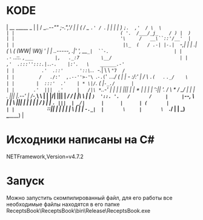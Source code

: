 # KODE
|                                         __         _____   _                       |
|                                        /  \__..--""  ;-.",'/                       |
|                                       ( /  \_         `.' / `.                     |
|                                       | |    )  `;.  ,'  / \  \                    |
|                                       ( '.  /___/_j_    / ) |  )                   |
|                                       '\     /   __\``::'/__'  |                   |
|                                        |\_  (   / .-| |-.|  `-,|                   |
|                                       .| (   \ ( (WW| \W)j     '                   |
|                 ..-----,             .|'  ',  \_\_`_|  ``-.                        |
|              .-` ..::.  `,___        |,   ._:7        \__/                         |
|            ,'  .:::'':::.|.`.`-.    |:'.   \    ______.-'                          |
|          .'  .::'      '::\`.`. `-._| \ \   `"7  /                                 |
|         /   ./:'  ,.--''>-'\ `.`-.(`'  `.`.._/  (                                  |
|        -   :/:'  |     /    \  `.(   `.  `._/    \                                 |
|        |  :::'  .'    | * \|/`. (     |`-_./      |                                |
|       .'  |||  .'     |   /|\ *`.___.-'           |                                |
|       |   |||  |      | *                         |                                |
|       |   ':|| '.    / \    *   /             \__/                                 |
|       | .  |||  |.--'   |      /-,_______\       \                                 |
|       |/|  |||  |     _/      /     |    |\       \                                |
|       ` )  '::. '.   /       /     |     | `--,    \                               |
|         \   |||  |   |      |      |     |   /      )                              |
|          `. |||  | _/|      |      |      | (       |                              |
|            `::||  |  |      |      |      |  \      |                              |
|               `-._|  |       \     |       \  `.___/                               |
|                       \_______)     \_______)                                      |

# Исходники написаны на C#
NETFramework,Version=v4.7.2
# Запуск
Можно запустить скомпилированный файл, для его работы все необходимые файлы находятся в его папке
ReceptsBook\ReceptsBook\bin\Release\ReceptsBook.exe
